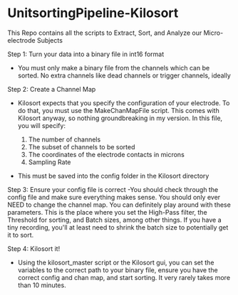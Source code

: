 # UnitsortingPipeline-Kilosort
This Repo contains all the scripts to Extract, Sort, and Analyze our Micro-electrode Subjects


Step 1: Turn your data into a binary file in int16 format
  - You must only make a binary file from the channels which can be sorted. No extra channels like dead channels or trigger channels, ideally
  
Step 2: Create a Channel Map
  - Kilosort expects that you specify the configuration of your electrode. To do that, you must use the MakeChanMapFile script. This comes with Kilosort anyway, so nothing groundbreaking in my version. In this file, you will specify:
      1) The number of channels
      2) The subset of channels to be sorted
      3) The coordinates of the electrode contacts in microns
      4) Sampling Rate
      
  - This must be saved into the config folder in the Kilosort directory
  
Step 3: Ensure your config file is correct
     -You should check through the config file and make sure everything makes sense. You should only ever NEED to change the channel map. You can definitely play around with these parameters. This is the place where you set the High-Pass filter, the Threshold for sorting, and Batch sizes, among other things. If you have a tiny recording, you'll at least need to shrink the batch size to potentially get it to sort.
     
Step 4: Kilosort it!
 - Using the kilosort_master script or the Kilosort gui, you can set the variables to the correct path to your binary file, ensure you have the correct config and chan map, and start sorting. It very rarely takes more than 10 minutes.
